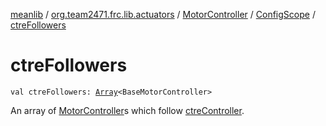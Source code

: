 [meanlib](../../../index.md) / [org.team2471.frc.lib.actuators](../../index.md) / [MotorController](../index.md) / [ConfigScope](index.md) / [ctreFollowers](./ctre-followers.md)

# ctreFollowers

`val ctreFollowers: `[`Array`](https://kotlinlang.org/api/latest/jvm/stdlib/kotlin/-array/index.html)`<BaseMotorController>`

An array of [MotorController](../index.md)s which follow [ctreController](ctre-controller.md).

